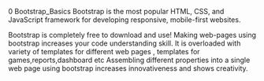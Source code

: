 0                                                   Bootstrap_Basics
Bootstrap is the most popular HTML, CSS, and JavaScript framework for developing responsive, mobile-first websites.

Bootstrap is completely free to download and use!
Making web-pages using bootstrap increases your code understanding skill. 
It is overloaded with variety of templates for different web pages , templates for games,reports,dashboard etc
Assembling different properties into a single web page using bootstrap increases innovativeness and shows creativity.

